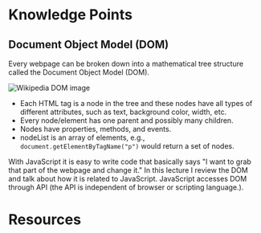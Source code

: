 # Knowledge Points

## Document Object Model (DOM)

Every webpage can be broken down into a mathematical tree structure called the Document Object Model (DOM).

![Wikipedia DOM image](https://upload.wikimedia.org/wikipedia/commons/thumb/5/5a/DOM-model.svg/1200px-DOM-model.svg.png)

- Each HTML tag is a node in the tree and these nodes have all types of different attributes, such as text, background color, width, etc.
- Every node/element has one parent and possibly many children.
- Nodes have properties, methods, and events.
- nodeList is an array of elements, e.g., `document.getElementByTagName("p")` would return a set of nodes.

With JavaScript it is easy to write code that basically says "I want to grab that part of the webpage and change it." In this lecture I review the DOM and talk about how it is related to JavaScript. JavaScript accesses DOM through API (the API is independent of browser or scripting language.).

# Resources
